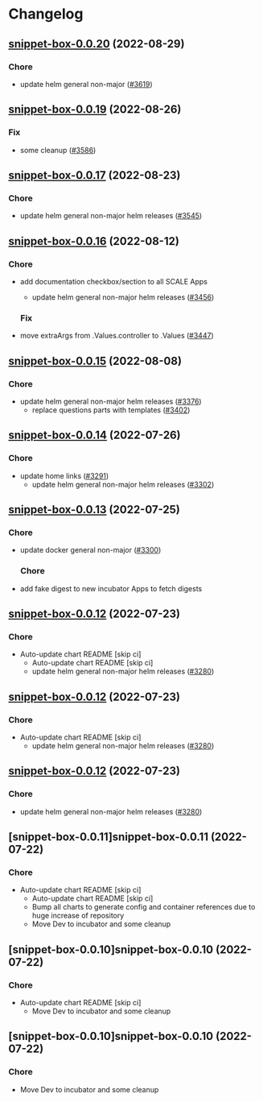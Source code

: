 # Changelog



## [snippet-box-0.0.20](https://github.com/truecharts/charts/compare/snippet-box-0.0.19...snippet-box-0.0.20) (2022-08-29)

### Chore

- update helm general non-major ([#3619](https://github.com/truecharts/charts/issues/3619))




## [snippet-box-0.0.19](https://github.com/truecharts/charts/compare/snippet-box-0.0.17...snippet-box-0.0.19) (2022-08-26)

### Fix

- some cleanup ([#3586](https://github.com/truecharts/charts/issues/3586))




## [snippet-box-0.0.17](https://github.com/truecharts/charts/compare/snippet-box-0.0.16...snippet-box-0.0.17) (2022-08-23)

### Chore

- update helm general non-major helm releases ([#3545](https://github.com/truecharts/charts/issues/3545))




## [snippet-box-0.0.16](https://github.com/truecharts/charts/compare/snippet-box-0.0.15...snippet-box-0.0.16) (2022-08-12)

### Chore

- add documentation checkbox/section to all SCALE Apps
  - update helm general non-major helm releases ([#3456](https://github.com/truecharts/charts/issues/3456))

  ### Fix

- move extraArgs from .Values.controller to .Values ([#3447](https://github.com/truecharts/charts/issues/3447))




## [snippet-box-0.0.15](https://github.com/truecharts/charts/compare/snippet-box-0.0.14...snippet-box-0.0.15) (2022-08-08)

### Chore

- update helm general non-major helm releases ([#3376](https://github.com/truecharts/charts/issues/3376))
  - replace questions parts with templates ([#3402](https://github.com/truecharts/charts/issues/3402))




## [snippet-box-0.0.14](https://github.com/truecharts/apps/compare/snippet-box-0.0.13...snippet-box-0.0.14) (2022-07-26)

### Chore

- update home links ([#3291](https://github.com/truecharts/apps/issues/3291))
  - update helm general non-major helm releases ([#3302](https://github.com/truecharts/apps/issues/3302))




## [snippet-box-0.0.13](https://github.com/truecharts/apps/compare/snippet-box-0.0.12...snippet-box-0.0.13) (2022-07-25)

### Chore

- update docker general non-major ([#3300](https://github.com/truecharts/apps/issues/3300))

  ### Chore

- add fake digest to new incubator Apps to fetch digests




## [snippet-box-0.0.12](https://github.com/truecharts/apps/compare/snippet-box-0.0.11...snippet-box-0.0.12) (2022-07-23)

### Chore

- Auto-update chart README [skip ci]
  - Auto-update chart README [skip ci]
  - update helm general non-major helm releases ([#3280](https://github.com/truecharts/apps/issues/3280))




## [snippet-box-0.0.12](https://github.com/truecharts/apps/compare/snippet-box-0.0.11...snippet-box-0.0.12) (2022-07-23)

### Chore

- Auto-update chart README [skip ci]
  - update helm general non-major helm releases ([#3280](https://github.com/truecharts/apps/issues/3280))




## [snippet-box-0.0.12](https://github.com/truecharts/apps/compare/snippet-box-0.0.11...snippet-box-0.0.12) (2022-07-23)

### Chore

- update helm general non-major helm releases ([#3280](https://github.com/truecharts/apps/issues/3280))




## [snippet-box-0.0.11]snippet-box-0.0.11 (2022-07-22)

### Chore

- Auto-update chart README [skip ci]
  - Auto-update chart README [skip ci]
  - Bump all charts to generate config and container references due to huge increase of repository
  - Move Dev to incubator and some cleanup




## [snippet-box-0.0.10]snippet-box-0.0.10 (2022-07-22)

### Chore

- Auto-update chart README [skip ci]
  - Move Dev to incubator and some cleanup




## [snippet-box-0.0.10]snippet-box-0.0.10 (2022-07-22)

### Chore

- Move Dev to incubator and some cleanup
